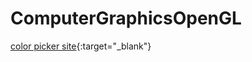 # ComputerGraphicsOpenGL

[color picker site](https://keiwando.com/color-picker/"){:target="_blank"}

